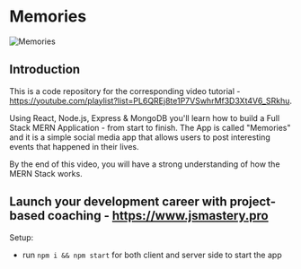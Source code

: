 
# Memories

![Memories](https://i.ibb.co/Z8Y0CJv/Screenshot-2020-10-30-at-11-10-04.png)

## Introduction
This is a code repository for the corresponding video tutorial - https://youtube.com/playlist?list=PL6QREj8te1P7VSwhrMf3D3Xt4V6_SRkhu.

Using React, Node.js, Express & MongoDB you'll learn how to build a Full Stack MERN Application - from start to finish. The App is called "Memories" and it is a simple social media app that allows users to post interesting events that happened in their lives.

By the end of this video, you will have a strong understanding of how the MERN Stack works.

## Launch your development career with project-based coaching - https://www.jsmastery.pro

Setup:
- run ```npm i && npm start``` for both client and server side to start the app
